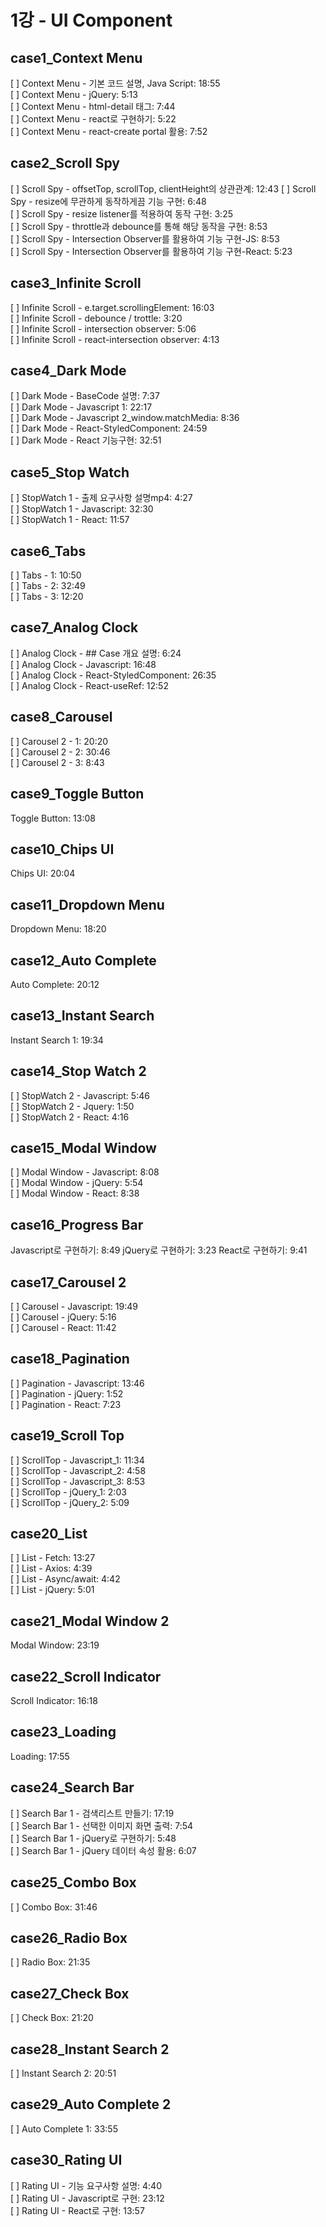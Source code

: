 # 1강 - UI Component

## case1_Context Menu
[ ] Context Menu - 기본 코드 설명, Java Script: 18:55  
[ ] Context Menu - jQuery: 5:13  
[ ] Context Menu - html-detail 태그: 7:44  
[ ] Context Menu - react로 구현하기: 5:22  
[ ] Context Menu - react-create portal 활용: 7:52  

## case2_Scroll Spy
[ ] Scroll Spy - offsetTop, scrollTop, clientHeight의 상관관계:   12:43
[ ] Scroll Spy - resize에 무관하게 동작하게끔 기능 구현: 6:48  
[ ] Scroll Spy - resize listener를 적용하여 동작 구현: 3:25  
[ ] Scroll Spy - throttle과 debounce를 통해 해당 동작을 구현: 8:53  
[ ] Scroll Spy - Intersection Observer를 활용하여 기능 구현-JS: 8:53  
[ ] Scroll Spy - Intersection Observer를 활용하여 기능 구현-React:   5:23

## case3_Infinite Scroll
[ ] Infinite Scroll - e.target.scrollingElement: 16:03  
[ ] Infinite Scroll - debounce / trottle: 3:20  
[ ] Infinite Scroll - intersection observer: 5:06  
[ ] Infinite Scroll - react-intersection observer: 4:13  

## case4_Dark Mode
[ ] Dark Mode - BaseCode 설명: 7:37  
[ ] Dark Mode - Javascript 1: 22:17  
[ ] Dark Mode - Javascript 2_window.matchMedia: 8:36  
[ ] Dark Mode - React-StyledComponent: 24:59  
[ ] Dark Mode - React 기능구현: 32:51  

## case5_Stop Watch
[ ] StopWatch 1 - 출제 요구사항 설명mp4: 4:27  
[ ] StopWatch 1 - Javascript: 32:30  
[ ] StopWatch 1 - React: 11:57  

## case6_Tabs
[ ] Tabs - 1: 10:50  
[ ] Tabs - 2: 32:49  
[ ] Tabs - 3: 12:20  

## case7_Analog Clock
[ ] Analog Clock - ## Case 개요 설명: 6:24  
[ ] Analog Clock - Javascript: 16:48  
[ ] Analog Clock - React-StyledComponent: 26:35  
[ ] Analog Clock - React-useRef: 12:52  

## case8_Carousel
[ ] Carousel 2 - 1: 20:20  
[ ] Carousel 2 - 2: 30:46  
[ ] Carousel 2 - 3: 8:43  

## case9_Toggle Button
Toggle Button: 13:08

## case10_Chips UI
Chips UI: 20:04

## case11_Dropdown Menu
Dropdown Menu: 18:20

## case12_Auto Complete
Auto Complete: 20:12

## case13_Instant Search
Instant Search 1: 19:34

## case14_Stop Watch 2
[ ] StopWatch 2 - Javascript: 5:46  
[ ] StopWatch 2 - Jquery: 1:50  
[ ] StopWatch 2 - React: 4:16  

## case15_Modal Window
[ ] Modal Window - Javascript: 8:08  
[ ] Modal Window - jQuery: 5:54  
[ ] Modal Window - React: 8:38  

## case16_Progress Bar
Javascript로 구현하기: 8:49
jQuery로 구현하기: 3:23
React로 구현하기: 9:41

## case17_Carousel 2
[ ] Carousel - Javascript: 19:49  
[ ] Carousel - jQuery: 5:16  
[ ] Carousel - React: 11:42  

## case18_Pagination
[ ] Pagination - Javascript: 13:46  
[ ] Pagination - jQuery: 1:52  
[ ] Pagination - React: 7:23  

## case19_Scroll Top
[ ] ScrollTop - Javascript_1: 11:34  
[ ] ScrollTop - Javascript_2: 4:58  
[ ] ScrollTop - Javascript_3: 8:53  
[ ] ScrollTop - jQuery_1: 2:03  
[ ] ScrollTop - jQuery_2: 5:09  

## case20_List
[ ] List - Fetch: 13:27  
[ ] List - Axios: 4:39  
[ ] List - Async/await: 4:42  
[ ] List - jQuery: 5:01  

## case21_Modal Window 2
Modal Window: 23:19

## case22_Scroll Indicator
Scroll Indicator: 16:18

## case23_Loading
Loading: 17:55

## case24_Search Bar
[ ] Search Bar 1 - 검색리스트 만들기: 17:19  
[ ] Search Bar 1 - 선택한 이미지 화면 출력: 7:54  
[ ] Search Bar 1 - jQuery로 구현하기: 5:48  
[ ] Search Bar 1 - jQuery 데이터 속성 활용: 6:07  

## case25_Combo Box
[ ] Combo Box: 31:46

## case26_Radio Box
[ ] Radio Box: 21:35

## case27_Check Box
[ ] Check Box: 21:20

## case28_Instant Search 2
[ ] Instant Search 2: 20:51

## case29_Auto Complete 2
[ ] Auto Complete 1: 33:55

## case30_Rating UI
[ ] Rating UI - 기능 요구사항 설명: 4:40  
[ ] Rating UI - Javascript로 구현: 23:12  
[ ] Rating UI - React로 구현: 13:57  